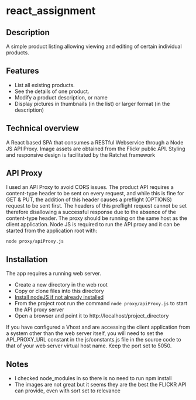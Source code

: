 # react_assignment

## Description

A simple product listing allowing viewing and editing of certain individual products.

## Features

- List all existing products.
- See the details of one product.
- Modify a product description, or name
- Display pictures in thumbnails (in the list) or larger format (in the description)

## Technical overview

A React based SPA that consumes a RESTful Webservice through a Node JS API Proxy.
Image assets are obtained from the Flickr public API.
Styling and responsive design is facilitated by the Ratchet framework

## API Proxy

I used an API Proxy to avoid CORS issues. The product API requires a content-type header
to be sent on every request, and while this is fine for GET & PUT, the addition of this
header causes a preflight (OPTIONS) request to be sent first. The headers of this preflight
request cannot be set therefore disallowing a successful response due to the absence of the
content-type header. The proxy should be running on the same host as the client application.
Node JS is required to run the API proxy and it can be started from the application root with:

`node proxy/apiProxy.js`

## Installation

The app requires a running web server.
- Create a new directory in the web root
- Copy or clone files into this directory
- [Install nodeJS if not already installed](https://howtonode.org/how-to-install-nodejs)
- From the project root run the command `node proxy/apiProxy.js` to start the API proxy server
- Open a browser and point it to http://localhost/project_directory

If you have configured a Vhost and are accessing the client application from a system other than the web server itself, you will need to set the API_PROXY_URL constant in the js/constants.js file in the source code to that of your web server virtual host name. Keep the port set to 5050.

## Notes

- I checked node_modules in so there is no need to run npm install
- The images are not great but it seems they are the best the FLICKR API can provide, even with
sort set to relevance
